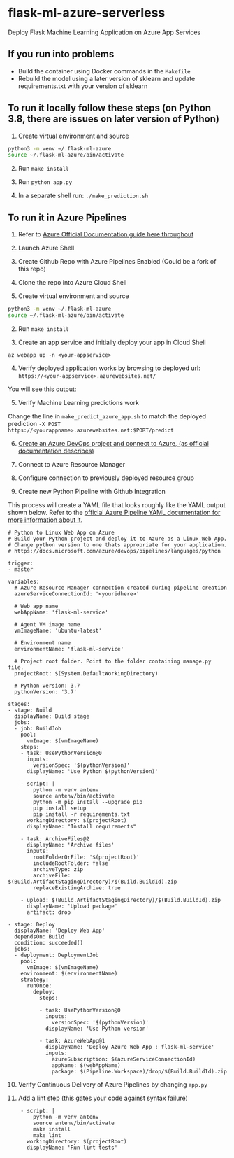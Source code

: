 
# flask-ml-azure-serverless
Deploy Flask Machine Learning Application on Azure App Services

## If you run into problems

* Build the container using Docker commands in the `Makefile`
* Rebuild the model using a later version of sklearn and update requirements.txt with your version of sklearn


## To run it locally follow these steps (on Python 3.8, there are issues on later version of Python)

1.  Create virtual environment and source

```bash
python3 -m venv ~/.flask-ml-azure
source ~/.flask-ml-azure/bin/activate
```

2.  Run `make install`

3.  Run `python app.py`

4.  In a separate shell run: `./make_prediction.sh`

## To run it in Azure Pipelines

1.  Refer to [Azure Official Documentation guide here throughout](https://docs.microsoft.com/en-us/azure/devops/pipelines/ecosystems/python-webapp?view=azure-devops)

2. Launch Azure Shell  



3.  Create Github Repo with Azure Pipelines Enabled (Could be a fork of this repo)

4. Clone the repo into Azure Cloud Shell

5.  Create virtual environment and source

```bash
python3 -m venv ~/.flask-ml-azure
source ~/.flask-ml-azure/bin/activate
```

2.  Run `make install`

3.  Create an app service and initially deploy your app in Cloud Shell

`az webapp up -n <your-appservice>`


4. Verify deployed application works by browsing to deployed url: `https://<your-appservice>.azurewebsites.net/`

You will see this output:


5.  Verify Machine Learning predictions work

Change the line in `make_predict_azure_app.sh` to match the deployed prediction
`-X POST https://<yourappname>.azurewebsites.net:$PORT/predict `


6. [Create an Azure DevOps project and connect to Azure, (as official documentation describes)](https://docs.microsoft.com/en-us/azure/devops/pipelines/ecosystems/python-webapp?view=azure-devops)


7.  Connect to Azure Resource Manager

8.  Configure connection to previously deployed resource group

9.  Create new Python Pipeline with Github Integration

This process will create a YAML file that looks roughly like the YAML output shown below.  Refer to the [official Azure Pipeline YAML documentation for more information about it](https://docs.microsoft.com/en-us/azure/devops/pipelines/ecosystems/python-webapp?view=azure-devops#yaml-pipeline-explained).

```
# Python to Linux Web App on Azure
# Build your Python project and deploy it to Azure as a Linux Web App.
# Change python version to one thats appropriate for your application.
# https://docs.microsoft.com/azure/devops/pipelines/languages/python

trigger:
- master

variables:
  # Azure Resource Manager connection created during pipeline creation
  azureServiceConnectionId: '<youridhere>'
  
  # Web app name
  webAppName: 'flask-ml-service'

  # Agent VM image name
  vmImageName: 'ubuntu-latest'

  # Environment name
  environmentName: 'flask-ml-service'

  # Project root folder. Point to the folder containing manage.py file.
  projectRoot: $(System.DefaultWorkingDirectory)
  
  # Python version: 3.7
  pythonVersion: '3.7'

stages:
- stage: Build
  displayName: Build stage
  jobs:
  - job: BuildJob
    pool:
      vmImage: $(vmImageName)
    steps:
    - task: UsePythonVersion@0
      inputs:
        versionSpec: '$(pythonVersion)'
      displayName: 'Use Python $(pythonVersion)'
    
    - script: |
        python -m venv antenv
        source antenv/bin/activate
        python -m pip install --upgrade pip
        pip install setup
        pip install -r requirements.txt
      workingDirectory: $(projectRoot)
      displayName: "Install requirements"

    - task: ArchiveFiles@2
      displayName: 'Archive files'
      inputs:
        rootFolderOrFile: '$(projectRoot)'
        includeRootFolder: false
        archiveType: zip
        archiveFile: $(Build.ArtifactStagingDirectory)/$(Build.BuildId).zip
        replaceExistingArchive: true

    - upload: $(Build.ArtifactStagingDirectory)/$(Build.BuildId).zip
      displayName: 'Upload package'
      artifact: drop

- stage: Deploy
  displayName: 'Deploy Web App'
  dependsOn: Build
  condition: succeeded()
  jobs:
  - deployment: DeploymentJob
    pool:
      vmImage: $(vmImageName)
    environment: $(environmentName)
    strategy:
      runOnce:
        deploy:
          steps:
          
          - task: UsePythonVersion@0
            inputs:
              versionSpec: '$(pythonVersion)'
            displayName: 'Use Python version'

          - task: AzureWebApp@1
            displayName: 'Deploy Azure Web App : flask-ml-service'
            inputs:
              azureSubscription: $(azureServiceConnectionId)
              appName: $(webAppName)
              package: $(Pipeline.Workspace)/drop/$(Build.BuildId).zip
  ```
10.  Verify Continuous Delivery of Azure Pipelines by changing `app.py`

11.  Add a lint step (this gates your code against syntax failure)

```
    - script: |
        python -m venv antenv
        source antenv/bin/activate
        make install
        make lint
      workingDirectory: $(projectRoot)
      displayName: 'Run lint tests'
```







